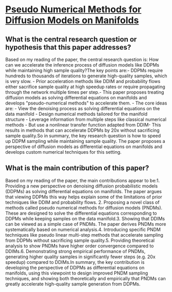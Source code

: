 # [Pseudo Numerical Methods for Diffusion Models on Manifolds](https://arxiv.org/abs/2202.09778v2)

## What is the central research question or hypothesis that this paper addresses?

Based on my reading of the paper, the central research question is: How can we accelerate the inference process of diffusion models like DDPMs while maintaining high sample quality?The key points are:- DDPMs require hundreds to thousands of iterations to generate high-quality samples, which is very slow. - Prior acceleration methods like DDIM and probability flows either sacrifice sample quality at high speedup rates or require propagating through the network multiple times per step.- This paper proposes treating diffusion models as solving differential equations on manifolds and develops "pseudo-numerical methods" to accelerate them. - The core ideas are:   - View the denoising process as solving differential equations on the data manifold   - Design numerical methods tailored for the manifold structure   - Leverage information from multiple steps like classical numerical methods   - But use a nonlinear transfer function adapted from DDIM- This results in methods that can accelerate DDPMs by 20x without sacrificing sample quality.So in summary, the key research question is how to speed up DDPM sampling while maintaining sample quality. The paper proposes a perspective of diffusion models as differential equations on manifolds and develops custom numerical techniques for this setting.


## What is the main contribution of this paper?

Based on my reading of the paper, the main contributions appear to be:1. Providing a new perspective on denoising diffusion probabilistic models (DDPMs) as solving differential equations on manifolds. The paper argues that viewing DDPMs this way helps explain some of the limitations of prior techniques like DDIM and probability flows. 2. Proposing a novel class of methods called pseudo numerical methods for diffusion models (PNDMs). These are designed to solve the differential equations corresponding to DDPMs while keeping samples on the data manifold.3. Showing that DDIMs can be viewed as a simple case of PNDMs. The paper derives PNDMs more systematically based on numerical analysis.4. Introducing specific PNDM techniques like pseudo linear multi-step methods that accelerate sampling from DDPMs without sacrificing sample quality.5. Providing theoretical analysis to show PNDMs have higher order convergence compared to DDIMs.6. Demonstrating strong empirical performance of PNDMs, generating higher quality samples in significantly fewer steps (e.g. 20x speedup) compared to DDIMs.In summary, the key contribution is developing the perspective of DDPMs as differential equations on manifolds, using this viewpoint to design improved PNDM sampling techniques, and showing both theoretically and empirically that PNDMs can greatly accelerate high-quality sample generation from DDPMs.
